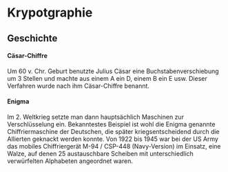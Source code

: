 # Krypotgraphie

## Geschichte

#### Cäsar-Chiffre

Um 60 v. Chr. Geburt benutzte Julius Cäsar eine Buchstabenverschiebung um 3 Stellen und machte aus einem A ein D, einem B ein E usw. Dieser Verfahren wurde nach ihm Cäsar-Chiffre benannt.

#### Enigma

Im 2. Weltkrieg setzte man dann hauptsächlich Maschinen zur Verschlüsselung ein. Bekanntestes Beispiel ist wohl die Enigma genannte Chiffriermaschine der Deutschen, die später kriegsentscheidend durch die Allierten geknackt werden konnte. Von 1922 bis 1945 war bei der US Army das mobiles Chiffriergerät M-94 / CSP-448 \(Navy-Version\) im Einsatz, eine Walze, auf denen 25 austauschbare Scheiben mit unterschiedlich verwürfelten Alphabeten angeordnet waren.



